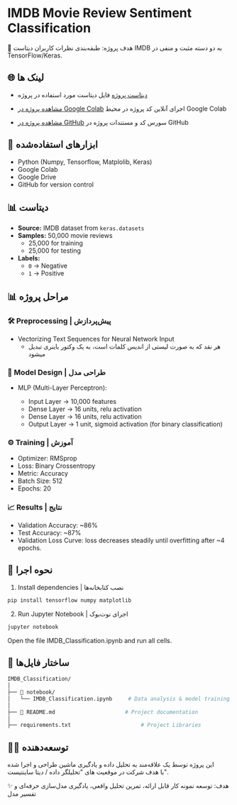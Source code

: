 # IMDB Movie Review Sentiment Classification

🎯 هدف پروژه: طبقه‌بندی نظرات کاربران دیتاست IMDB به دو دسته مثبت و منفی  در TensorFlow/Keras.


## 🌐 لینک ها

- [دیتاست پروژه](https://storage.googleapis.com/tensorflow/tf-keras-datasets/imdb.npz)
  فایل دیتاست مورد استفاده در پروژه

- [مشاهده پروژه در Google Colab](https://colab.research.google.com/drive/1zYiy6fIgYLUgisngQR40IXt8h_83vNBR?usp=sharing)
 اجرای آنلاین کد پروژه در محیط Google Colab

- [مشاهده پروژه در GitHub](https://github.com/eliram88/IMDB_Classification)
  سورس کد و مستندات پروژه در GitHub



## 🔧 ابزارهای استفاده‌شده

- Python (Numpy, Tensorflow, Matplolib, Keras)
- Google Colab
- Google Drive
- GitHub for version control



## 📊  دیتاست

- **Source:** IMDB dataset from `keras.datasets`
- **Samples:** 50,000 movie reviews  
  - 25,000 for training  
  - 25,000 for testing  
- **Labels:**  
  - `0` → Negative  
  - `1` → Positive  



## 📊 مراحل پروژه

### 🛠 Preprocessing | پیش‌پردازش

- Vectorizing Text Sequences for Neural Network Input
  - هر نقد که به صورت لیستی از اندیس کلمات است، به یک وکتور باینری تبدیل میشود


### 🧠 Model Design | طراحی مدل

- MLP (Multi-Layer Perceptron):

   - Input Layer → 10,000 features
   - Dense Layer → 16 units, relu activation
   - Dense Layer → 16 units, relu activation
   - Output Layer → 1 unit, sigmoid activation (for binary classification)


### ⚙ Training | آموزش
 
 - Optimizer: RMSprop
 - Loss: Binary Crossentropy
 - Metric: Accuracy
 - Batch Size: 512
 - Epochs: 20 


### 📈 Results | نتایج

- Validation Accuracy: ~86%
- Test Accuracy: ~87%
- Validation Loss Curve: loss decreases steadily until overfitting after ~4 epochs.



## 🚀 نحوه اجرا

1) Install dependencies | نصب کتابخانه‌ها
```bash
pip install tensorflow numpy matplotlib
```

2) Run Jupyter Notebook | اجرای نوت‌بوک
```bash
jupyter notebook
```
Open the file IMDB_Classification.ipynb and run all cells.



## 📁 ساختار فایل‌ها
```bash
IMDB_Classification/
│
├── 📁 notebook/
│   └── IMDB_Classification.ipynb     # Data analysis & model training
│
├── 📄 README.md                      # Project documentation
│
├── requirements.txt		              # Project Libraries
```



## 🧑‍💻 توسعه‌دهنده

این پروژه توسط یک علاقه‌مند به تحلیل داده و یادگیری ماشین طراحی و اجرا شده  
با هدف شرکت در موقعیت های "تحلیلگر داده / دیتا ساینتیست".

✨ هدف: توسعه نمونه کار قابل ارائه، تمرین تحلیل واقعی، یادگیری مدل‌سازی حرفه‌ای و تفسیر مدل
